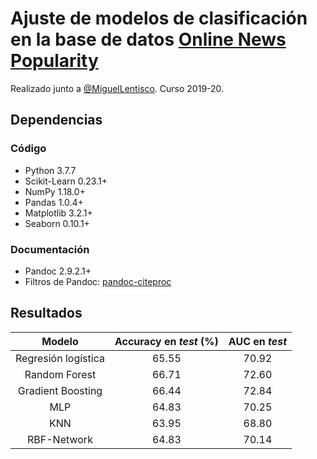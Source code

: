 # Ajuste de modelos de clasificación en la base de datos [Online News Popularity](https://archive.ics.uci.edu/ml/datasets/Online+News+Popularity)

Realizado junto a [@MiguelLentisco](https://github.com/MiguelLentisco). Curso 2019-20.

## Dependencias

### Código

- Python 3.7.7
- Scikit-Learn 0.23.1+
- NumPy 1.18.0+
- Pandas 1.0.4+
- Matplotlib 3.2.1+
- Seaborn 0.10.1+

### Documentación

- Pandoc 2.9.2.1+
- Filtros de Pandoc: [pandoc-citeproc](https://github.com/jgm/pandoc-citeproc)

## Resultados

 Modelo             | Accuracy en *test* (%)  | AUC en *test*
:------------------:|:-----------------------:|:--------------:
Regresión logística | 65.55                   | 70.92
Random Forest       | 66.71                   | 72.60
Gradient Boosting   | 66.44                   | 72.84
MLP                 | 64.83                   | 70.25
KNN                 | 63.95                   | 68.80
RBF-Network         | 64.83                   | 70.14
